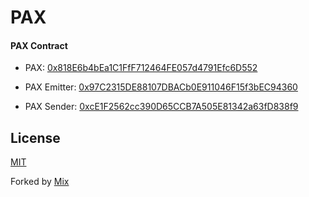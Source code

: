 # PAX

#### PAX Contract

- PAX: [0x818E6b4bEa1C1FfF712464FE057d4791Efc6D552](https://polygonscan.com/token/0x818E6b4bEa1C1FfF712464FE057d4791Efc6D552)

- PAX Emitter: [0x97C2315DE88107DBACb0E911046F15f3bEC94360](https://polygonscan.com/address/0x97C2315DE88107DBACb0E911046F15f3bEC94360)

- PAX Sender: [0xcE1F2562cc390D65CCB7A505E81342a63fD838f9](https://polygonscan.com/address/0xcE1F2562cc390D65CCB7A505E81342a63fD838f9)




## License
[MIT](LICENSE)

Forked by [Mix](https://github.com/elixirevo/mix)